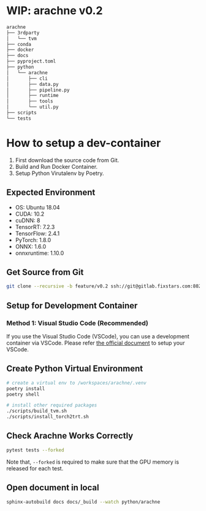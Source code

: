 # WIP: arachne v0.2

```sh
arachne
├── 3rdparty
│   └── tvm
├── conda
├── docker
├── docs
├── pyproject.toml
├── python
│   └── arachne
│       ├── cli
│       ├── data.py
│       ├── pipeline.py
│       ├── runtime
│       ├── tools
│       └── util.py
├── scripts
└── tests
```


# How to setup a dev-container

1. First download the source code from Git.
2. Build and Run Docker Container.
3. Setup Python Virutalenv by Poetry.


## Expected Environment
* OS: Ubuntu 18.04
* CUDA: 10.2
* cuDNN: 8
* TensorRT: 7.2.3
* TensorFlow: 2.4.1
* PyTorch: 1.8.0
* ONNX: 1.6.0
* onnxruntime: 1.10.0


## Get Source from Git

```sh
git clone --recursive -b feature/v0.2 ssh://git@gitlab.fixstars.com:8022/arachne/arachne.git arachne
```

## Setup for Development Container

### Method 1: Visual Studio Code (Recommended)

If you use the Visual Studio Code (VSCode), you can use a development container via VSCode.
Please refer [the official document](https://code.visualstudio.com/docs/remote/containers>) to setup your VSCode.



## Create Python Virtual Environment

```sh
# create a virtual env to /workspaces/arachne/.venv
poetry install
poetry shell

# install other required packages
./scripts/build_tvm.sh
./scripts/install_torch2trt.sh
```

## Check Arachne Works Correctly

```sh
pytest tests --forked
```

Note that, `--forked` is required to make sure that the GPU memory is released for each test.

## Open document in local

```sh
sphinx-autobuild docs docs/_build --watch python/arachne
```